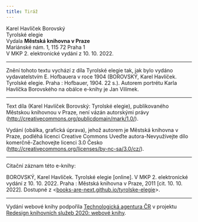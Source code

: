 ```yaml
---
title: Tiráž
---
```


Karel Havlíček Borovský    
Tyrolské elegie  
Vydala **Městská knihovna v Praze**  
Mariánské nám. 1, 115 72 Praha 1  
V MKP 2. elektronické vydání z 10. 10. 2022.

***

Znění tohoto textu vychází z díla Tyrolské elegie tak, jak bylo vydáno vydavatelstvím E. Hofbauera v roce 1904 (BOROVSKÝ, Karel Havlíček. Tyrolské elegie. Praha : Hofbauer, 1904. 22 s.).
Autorem portrétu Karla Havlíčka Borovského na obálce e-knihy je Jan Vilímek.  

***

  
Text díla (Karel Havlíček Borovský: Tyrolské elegie), publikovaného Městskou knihovnou v Praze, není vázán autorskými právy (http://creativecommons.org/publicdomain/mark/1.0/).

  
Vydání (obálka, grafická úprava), jehož autorem je Městská knihovna v Praze, podléhá licenci Creative Commons Uveďte autora-Nevyužívejte dílo komerčně-Zachovejte licenci 3.0 Česko (http://creativecommons.org/licenses/by-nc-sa/3.0/cz/).

***

Citační záznam této e-knihy:

BOROVSKÝ, Karel Havlíček. Tyrolské elegie \[online\]. V MKP 2. elektronické vydání z 10. 10. 2022. Praha : Městská knihovna v Praze, 2011 \[cit. 10. 10. 2022]. Dostupné z <[books-are-next.github.io/tyrolske-elegie](https://books-are-next.github.io/tyrolske-elegie/)>.

***

Vydání webové knihy podpořila [Technologická agentura ČR](https://www.tacr.cz/) v projektu [Redesign knihovních služeb 2020: webové knihy](https://starfos.tacr.cz/cs/project/TL04000391).